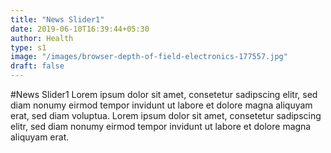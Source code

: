 ```yaml
---
title: "News Slider1"
date: 2019-06-10T16:39:44+05:30
author: Health
type: s1
image: "/images/browser-depth-of-field-electronics-177557.jpg"
draft: false
---
```


#News Slider1
Lorem ipsum dolor sit amet, consetetur sadipscing elitr, sed diam nonumy eirmod tempor invidunt ut labore et dolore magna aliquyam erat, sed diam voluptua. Lorem ipsum dolor sit amet, consetetur sadipscing elitr, sed diam nonumy eirmod tempor invidunt ut labore et dolore magna aliquyam erat.

